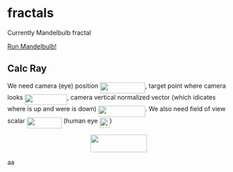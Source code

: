 # fractals
Currently Mandelbulb fractal

[Run Mandelbulb!](http://htmlpreview.github.io/?https://github.com/kamil-kielczewski/fractals/blob/master/mandelbulb.html)

## Calc Ray

We need camera (eye) position <img src="/tex/aa8c9e85859fed292448366075e2d440.svg?invert_in_darkmode&sanitize=true" align=middle width=102.69020849999998pt height=24.65753399999998pt/>, target point where camera looks <img src="/tex/6f8a80a98c912736c6b7761827d9ea64.svg?invert_in_darkmode&sanitize=true" align=middle width=95.81804759999999pt height=24.65753399999998pt/>, camera vertical normalized vector (which idicates where is up and were is down)  <img src="/tex/9c727e12ae0a19f27bff3d6debfd690c.svg?invert_in_darkmode&sanitize=true" align=middle width=106.30502519999997pt height=24.65753399999998pt/>. We also need field of view scalar <img src="/tex/ff73c224f59f9c37802c1c71f6b4b819.svg?invert_in_darkmode&sanitize=true" align=middle width=79.22372039999998pt height=24.65753399999998pt/> (human eye <img src="/tex/898e5d1cf6e5bde2225eb539d17ab0b3.svg?invert_in_darkmode&sanitize=true" align=middle width=23.173613099999997pt height=22.63850490000001pt/>)

<p align="center"><img src="/tex/32737e0a8d5a4cf32ba3ab1b74902ab7.svg?invert_in_darkmode&sanitize=true" align=middle width=127.9847844pt height=39.452455349999994pt/></p>


aa
